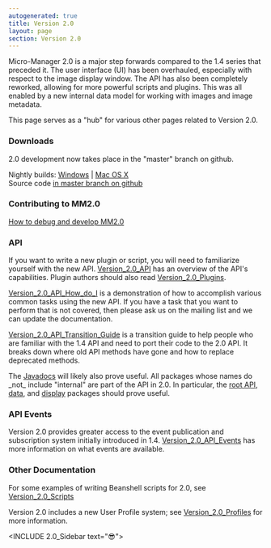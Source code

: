 ```yaml
---
autogenerated: true
title: Version 2.0
layout: page
section: Version 2.0
---
```


Micro-Manager 2.0 is a major step forwards compared to the 1.4 series
that preceded it. The user interface (UI) has been overhauled,
especially with respect to the image display window. The API has also
been completely reworked, allowing for more powerful scripts and
plugins. This was all enabled by a new internal data model for working
with images and image metadata.

This page serves as a "hub" for various other pages related to Version
2.0.

### Downloads

2.0 development now takes place in the "master" branch on github.

Nightly builds:
[Windows](http://valelab.ucsf.edu/~MM/nightlyBuilds/2.0.0-gamma/Windows/)
\| [Mac OS
X](http://valelab.ucsf.edu/~MM/nightlyBuilds/2.0.0-gamma/Mac/)  
Source code [in master branch on
github](http://github.com/micro-manager/micro-manager/tree/master)

### Contributing to MM2.0

[How to debug and develop
MM2.0](How_to_debug_and_develop_MM2.0 "wikilink")

### API

If you want to write a new plugin or script, you will need to
familiarize yourself with the new API.
[Version\_2.0\_API](Version_2.0_API "wikilink") has an overview of the
API's capabilities. Plugin authors should also read
[Version\_2.0\_Plugins](Version_2.0_Plugins "wikilink").

[Version\_2.0\_API\_How\_do\_I](Version_2.0_API_How_do_I "wikilink") is
a demonstration of how to accomplish various common tasks using the new
API. If you have a task that you want to perform that is not covered,
then please ask us on the mailing list and we can update the
documentation.

[Version\_2.0\_API\_Transition\_Guide](Version_2.0_API_Transition_Guide "wikilink")
is a transition guide to help people who are familiar with the 1.4 API
and need to port their code to the 2.0 API. It breaks down where old API
methods have gone and how to replace deprecated methods.

The [Javadocs](http://valelab.ucsf.edu/~MM/doc-2.0.0-beta2/mmstudio/)
will likely also prove useful. All packages whose names do \_not\_
include "internal" are part of the API in 2.0. In particular, the [root
API](http://valelab.ucsf.edu/~MM/doc-2.0.0-beta2/mmstudio/),
[data](http://valelab.ucsf.edu/~MM/doc-2.0.0-beta2/mmstudio/org/micromanager/data/package-summary.html),
and [display](http://valelab.ucsf.edu/~MM/doc-2.0.0-beta2/mmstudio/)
packages should prove useful.

### API Events

Version 2.0 provides greater access to the event publication and
subscription system initially introduced in 1.4.
[Version\_2.0\_API\_Events](Version_2.0_API_Events "wikilink") has more
information on what events are available.

### Other Documentation

For some examples of writing Beanshell scripts for 2.0, see
[Version\_2.0\_Scripts](Version_2.0_Scripts "wikilink")

Version 2.0 includes a new User Profile system; see
[Version\_2.0\_Profiles](Version_2.0_Profiles "wikilink") for more
information.

&lt;INCLUDE 2.0\_Sidebar text="😎"&gt;
